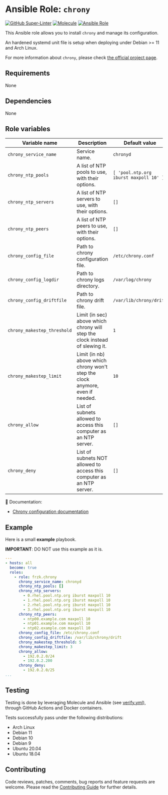 # Ansible Role: `chrony`

[![GitHub Super-Linter](https://github.com/Frzk/ansible-role-chrony/actions/workflows/linter.yml/badge.svg?branch=main)](https://github.com/marketplace/actions/super-linter)
[![Molecule](https://github.com/Frzk/ansible-role-chrony/actions/workflows/molecule.yml/badge.svg?branch=main)](https://github.com/Frzk/ansible-role-chrony/actions/workflows/molecule.yml)
[![Ansible Role](https://img.shields.io/ansible/role/d/55387?color=2997FF&label=Ansible%20Galaxy%20downloads&logo=ansible)](https://galaxy.ansible.com/Frzk/chrony)

This Ansible role allows you to install `chrony` and manage its configuration.

An hardened systemd unit file is setup when deploying under Debian >= 11 and Arch Linux.

For more information about `chrony`, please check [the official project page](https://chrony.tuxfamily.org/).

## Requirements

None

## Dependencies

None

## Role variables

| Variable name               | Description                                                                    | Default value                          |
| --------------------------- | ------------------------------------------------------------------------------ | -------------------------------------- |
| `chrony_service_name`       | Service name.                                                                  | `chronyd`                              |
| `chrony_ntp_pools`          | A list of NTP pools to use, with their options.                                | `[ 'pool.ntp.org iburst maxpoll 10' ]` |
| `chrony_ntp_servers`        | A list of NTP servers to use, with their options.                              | `[]`                                   |
| `chrony_ntp_peers`          | A list of NTP peers to use, with their options.                                | `[]`                                   |
| `chrony_config_file`        | Path to chrony configuration file.                                             | `/etc/chrony.conf`                     |
| `chrony_config_logdir`      | Path to chrony logs directory.                                                 | `/var/log/chrony`                      |
| `chrony_config_driftfile`   | Path to chrony drift file.                                                     | `/var/lib/chrony/drift`                |
| `chrony_makestep_threshold` | Limit (in sec) above which chrony will step the clock instead of slewing it.   | `1`                                    |
| `chrony_makestep_limit`     | Limit (in nb) above which chrony won't step the clock anymore, even if needed. | `10`                                   |
| `chrony_allow`              | List of subnets allowed to access this computer as an NTP server.              | `[]`                                   |
| `chrony_deny`               | List of subnets NOT allowed to access this computer as an NTP server.          | `[]`                                   |

:green_book: Documentation:

- [Chrony configuration documentation](https://chrony.tuxfamily.org/doc/4.2/chrony.conf.html)

## Example

Here is a small **example** playbook.

**IMPORTANT**: DO NOT use this example as it is.

```yaml
---
- hosts: all
  become: true
  roles:
    - role: frzk.chrony
      chrony_service_name: chronyd
      chrony_ntp_pools: []
      chrony_ntp_servers:
        - 0.rhel.pool.ntp.org iburst maxpoll 10
        - 1.rhel.pool.ntp.org iburst maxpoll 10
        - 2.rhel.pool.ntp.org iburst maxpoll 10
        - 3.rhel.pool.ntp.org iburst maxpoll 10
      chrony_ntp_peers:
        - ntp00.example.com maxpoll 10
        - ntp01.example.com maxpoll 10
        - ntp02.example.com maxpoll 10
      chrony_config_file: /etc/chrony.conf
      chrony_config_driftfile: /var/lib/chrony/drift
      chrony_makestep_threshold: 5
      chrony_makestep_limit: 3
      chrony_allow:
        - 192.0.2.0/24
        - 192.0.2.200
      chrony_deny:
        - 192.0.2.0/25
...
```
## Testing

Testing is done by leveraging Molecule and Ansible (see [verify.yml](molecule/default/verify.yml)), through GitHub Actions and Docker containers.

Tests successfully pass under the following distributions:

- Arch Linux
- Debian 11
- Debian 10
- Debian 9
- Ubuntu 20.04
- Ubuntu 18.04

## Contributing

Code reviews, patches, comments, bug reports and feature requests are welcome. Please read the [Contributing Guide](CONTRIBUTING.md) for further details.
